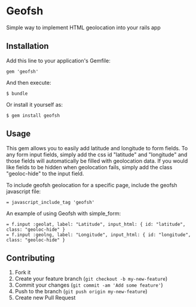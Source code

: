 # Geofsh

Simple way to implement HTML geolocation into your rails app

## Installation

Add this line to your application's Gemfile:

    gem 'geofsh'

And then execute:

    $ bundle

Or install it yourself as:

    $ gem install geofsh

## Usage

This gem allows you to easily add latitude and longitude to form fields. To any form input fields, simply add the css id "latitude" and "longitude" and those fields will automatically be filled with geolocation data. If you would like fields to be hidden when geolocation fails, simply add the class "geoloc-hide" to the input field.

To include geofsh geolocation for a specific page, include the geofsh javascript file:

    = javascript_include_tag 'geofsh'

An example of using Geofsh with simple_form:

    = f.input :geolat, label: "Latitude", input_html: { id: "latitude", class: "geoloc-hide" }
    = f.input :geolng, label: "Longitude", input_html: { id: "longitude", class: "geoloc-hide" }

## Contributing

1. Fork it
2. Create your feature branch (`git checkout -b my-new-feature`)
3. Commit your changes (`git commit -am 'Add some feature'`)
4. Push to the branch (`git push origin my-new-feature`)
5. Create new Pull Request
